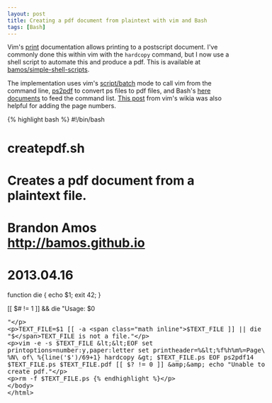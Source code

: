 ```yaml
---
layout: post
title: Creating a pdf document from plaintext with vim and Bash
tags: [Bash]
---
```


Vim's [print](http://vimdoc.sourceforge.net/htmldoc/print.html)
documentation allows printing to a postscript document.
I've commonly done this within vim with the `hardcopy` command,
but I now use a shell script to automate this
and produce a pdf.
This is available at
[bamos/simple-shell-scripts](https://github.com/bamos/simple-shell-scripts/blob/master/createpdf.sh).

The implementation uses vim's
[script/batch](http://vimdoc.sourceforge.net/htmldoc/usr_26.html#26.4)
mode to call vim from the command line,
[ps2pdf](http://pages.cs.wisc.edu/~ghost/doc/AFPL/6.50/Ps2pdf.htm)
to convert ps files to pdf files,
and Bash's
[here documents](http://tldp.org/LDP/abs/html/here-docs.html)
to feed the command list.
[This post](http://vim.wikia.com/wiki/Page_1_of_123_in_header_of_hardcopy)
from vim's wikia was also helpful for adding the page numbers.

{% highlight bash %}
#!/bin/bash
#
# createpdf.sh
# Creates a pdf document from a plaintext file.
#
# Brandon Amos <http://bamos.github.io>
# 2013.04.16

function die { echo $1; exit 42; }

[[ $# != 1 ]] && die "Usage: $0 <plaintext file>"

TEXT_FILE=$1
[[ -a $TEXT_FILE ]] || die "$TEXT_FILE is not a file."

vim -e -s $TEXT_FILE <<EOF
set printoptions=number:y,paper:letter
set printheader=%<%f%h%m%=Page\ %N\ of\ %{line('$')/69+1}
hardcopy > $TEXT_FILE.ps
EOF
ps2pdf14 $TEXT_FILE.ps $TEXT_FILE.pdf
[[ $? != 0 ]] && echo "Unable to create pdf."

rm -f $TEXT_FILE.ps
{% endhighlight %}
